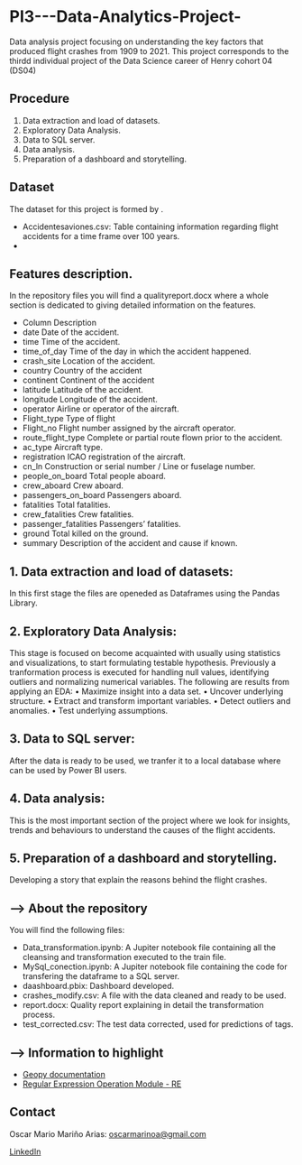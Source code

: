 # PI3---Data-Analytics-Project-
Data analysis project focusing on understanding the key factors that produced flight crashes from 1909 to 2021. This project corresponds to the thirdd individual project of the Data Science career of Henry cohort 04 (DS04)
 
## Procedure

1. Data extraction and load of datasets.
2. Exploratory Data Analysis.
3. Data to SQL server.
4. Data analysis.
5. Preparation of a dashboard and storytelling.

## Dataset

The dataset for this project is formed by .

* Accidentesaviones.csv: Table containing information regarding flight accidents for a time frame over 100 years.
* 

## Features description.

In the repository files you will find a qualityreport.docx where a whole section is dedicated to giving detailed information on the features.

* Column			          Description
* date			            Date of the accident.
* time			            Time of the accident.
* time_of_day		        Time of the day in which the accident happened.
* crash_site		        Location of the accident.
* country			          Country of the accident
* continent		          Continent of the accident
* latitude		          Latitude of the accident.
* longitude		          Longitude of the accident.
* operator		          Airline or operator of the aircraft.
* Flight_type		        Type of flight
* Flight_no		          Flight number assigned by the aircraft operator.
* route_flight_type	    Complete or partial route flown prior to the accident.
* ac_type			          Aircraft type.
* registration		      ICAO registration of the aircraft.
* cn_ln			            Construction or serial number / Line or fuselage number.
* people_on_board		    Total people aboard.
* crew_aboard		        Crew aboard.
* passengers_on_board	  Passengers aboard.
* fatalities		        Total fatalities.
* crew_fatalities		    Crew fatalities.
* passenger_fatalities	Passengers’ fatalities.
* ground			          Total killed on the ground.
* summary			          Description of the accident and cause if known.


## 1. Data extraction and load of datasets:

In this first stage the files are openeded as Dataframes using the Pandas Library.

## 2. Exploratory Data Analysis:

This stage is focused on become acquainted with usually using statistics and visualizations, to start formulating testable hypothesis. Previously a tranformation process is executed for handling null values, identifying outliers and normalizing numerical variables.
The following are results from applying an EDA:
•	Maximize insight into a data set.
•	Uncover underlying structure.
•	Extract and transform important variables.
•	Detect outliers and anomalies.
•	Test underlying assumptions.


## 3. Data to SQL server:

After the data is ready to be used, we tranfer it to a local database where can be used by Power BI users.

## 4. Data analysis:

This is the most important section of the project where we look for insights, trends and behaviours to understand the causes of the flight accidents.

## 5. Preparation of a dashboard and storytelling.

Developing a story that explain the reasons behind the flight crashes.


## --> About the repository
You will find the following files:
* Data_transformation.ipynb: A Jupiter notebook file containing all the cleansing and transformation executed to the train file.
* MySql_conection.ipynb: A Jupiter notebook file containing the code for transfering the dataframe to a SQL server.
* daashboard.pbix: Dashboard developed. 
* crashes_modify.csv: A file with the data cleaned and ready to be used.
* report.docx: Quality report explaining in detail the transformation process.
* test_corrected.csv: The test data corrected, used for predictions of tags.

## --> Information to highlight
* [Geopy documentation](https://geopy.readthedocs.io/en/stable/)
* [Regular Expression Operation Module - RE](https://docs.python.org/3/library/re.html)

## Contact

Oscar Mario Mariño Arias: oscarmarinoa@gmail.com 

[LinkedIn](https://www.linkedin.com/in/oscar-mariño-arias-774098112/)
